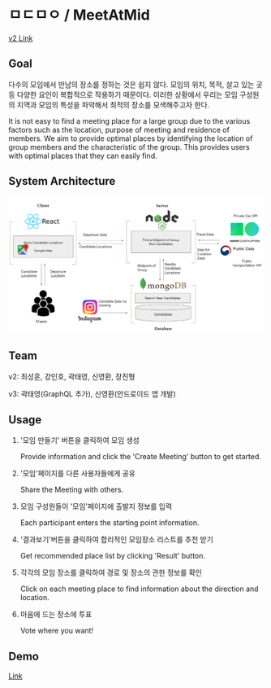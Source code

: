 # ㅁㄷㅁㅇ / MeetAtMid

[v2 Link](https://github.com/kookmin-sw/2019-cap1-2019_5)
## Goal

다수의 모임에서 만남의 장소를 정하는 것은 쉽지 않다. 모임의 위치, 목적, 살고 있는 곳 등 다양한 요인이 복합적으로 작용하기 때문이다. 이러한 상황에서 우리는 모임 구성원의 지역과 모임의 특성을 파악해서 최적의 장소를 모색해주고자 한다.

It is not easy to find a meeting place for a large group due to the various factors such as the location, purpose of meeting and residence of members. We aim to provide optimal places by identifying the location of group members and the characteristic of the group. This provides users with optimal places that they can easily find.

## System Architecture

<img src="./doc/archi.PNG">

## Team

v2: 최성훈, 강인호, 곽태영, 신영환, 장진형

v3: 곽태영(GraphQL 추가), 신영환(안드로이드 앱 개발)

## Usage

1. '모임 만들기' 버튼을 클릭하여 모임 생성

    Provide information and click the 'Create Meeting' button to get started.

2. '모임'페이지를 다른 사용자들에게 공유

    Share the Meeting with others.

3. 모임 구성원들이 '모임'페이지에 출발지 정보를 입력

    Each participant enters the starting point information.

4. '결과보기'버튼을 클릭하여 합리적인 모임장소 리스트를 추천 받기

    Get recommended place list by clicking 'Result' button.

5. 각각의 모임 장소를 클릭하여 경로 및 장소의 관한 정보를 확인

    Click on each meeting place to find information about the direction and location.

6. 마음에 드는 장소에 투표

    Vote where you want!


## Demo
[Link](https://www.youtube.com/watch?v=iy-3Q11D7dg&feature=youtu.be)
